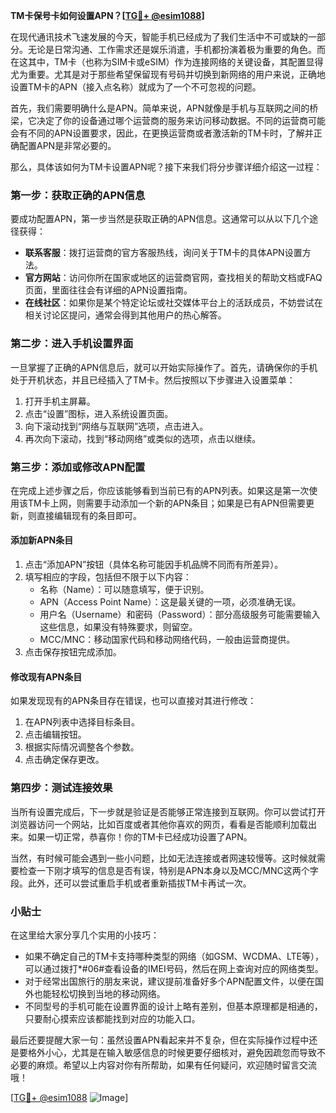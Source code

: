 **TM卡保号卡如何设置APN？[[TG💪+ @esim1088](https://t.me/s/esim1088)]**

在现代通讯技术飞速发展的今天，智能手机已经成为了我们生活中不可或缺的一部分。无论是日常沟通、工作需求还是娱乐消遣，手机都扮演着极为重要的角色。而在这其中，TM卡（也称为SIM卡或eSIM）作为连接网络的关键设备，其配置显得尤为重要。尤其是对于那些希望保留现有号码并切换到新网络的用户来说，正确地设置TM卡的APN（接入点名称）就成为了一个不可忽视的问题。

首先，我们需要明确什么是APN。简单来说，APN就像是手机与互联网之间的桥梁，它决定了你的设备通过哪个运营商的服务来访问移动数据。不同的运营商可能会有不同的APN设置要求，因此，在更换运营商或者激活新的TM卡时，了解并正确配置APN是非常必要的。

那么，具体该如何为TM卡设置APN呢？接下来我们将分步骤详细介绍这一过程：

### 第一步：获取正确的APN信息

要成功配置APN，第一步当然是获取正确的APN信息。这通常可以从以下几个途径获得：
- **联系客服**：拨打运营商的官方客服热线，询问关于TM卡的具体APN设置方法。
- **官方网站**：访问你所在国家或地区的运营商官网，查找相关的帮助文档或FAQ页面，里面往往会有详细的APN设置指南。
- **在线社区**：如果你是某个特定论坛或社交媒体平台上的活跃成员，不妨尝试在相关讨论区提问，通常会得到其他用户的热心解答。

### 第二步：进入手机设置界面

一旦掌握了正确的APN信息后，就可以开始实际操作了。首先，请确保你的手机处于开机状态，并且已经插入了TM卡。然后按照以下步骤进入设置菜单：

1. 打开手机主屏幕。
2. 点击“设置”图标，进入系统设置页面。
3. 向下滚动找到“网络与互联网”选项，点击进入。
4. 再次向下滚动，找到“移动网络”或类似的选项，点击以继续。

### 第三步：添加或修改APN配置

在完成上述步骤之后，你应该能够看到当前已有的APN列表。如果这是第一次使用该TM卡上网，则需要手动添加一个新的APN条目；如果是已有APN但需要更新，则直接编辑现有的条目即可。

#### 添加新APN条目
1. 点击“添加APN”按钮（具体名称可能因手机品牌不同而有所差异）。
2. 填写相应的字段，包括但不限于以下内容：
   - 名称（Name）：可以随意填写，便于识别。
   - APN（Access Point Name）：这是最关键的一项，必须准确无误。
   - 用户名（Username）和密码（Password）：部分高级服务可能需要输入这些信息，如果没有特殊要求，则留空。
   - MCC/MNC：移动国家代码和移动网络代码，一般由运营商提供。
3. 点击保存按钮完成添加。

#### 修改现有APN条目
如果发现现有的APN条目存在错误，也可以直接对其进行修改：
1. 在APN列表中选择目标条目。
2. 点击编辑按钮。
3. 根据实际情况调整各个参数。
4. 点击确定保存更改。

### 第四步：测试连接效果

当所有设置完成后，下一步就是验证是否能够正常连接到互联网。你可以尝试打开浏览器访问一个网站，比如百度或者其他你喜欢的网页，看看是否能顺利加载出来。如果一切正常，恭喜你！你的TM卡已经成功设置了APN。

当然，有时候可能会遇到一些小问题，比如无法连接或者网速较慢等。这时候就需要检查一下刚才填写的信息是否有误，特别是APN本身以及MCC/MNC这两个字段。此外，还可以尝试重启手机或者重新插拔TM卡再试一次。

### 小贴士

在这里给大家分享几个实用的小技巧：
- 如果不确定自己的TM卡支持哪种类型的网络（如GSM、WCDMA、LTE等），可以通过拨打*#06#查看设备的IMEI号码，然后在网上查询对应的网络类型。
- 对于经常出国旅行的朋友来说，建议提前准备好多个APN配置文件，以便在国外也能轻松切换到当地的移动网络。
- 不同型号的手机可能在设置界面的设计上略有差别，但基本原理都是相通的，只要耐心摸索应该都能找到对应的功能入口。

最后还要提醒大家一句：虽然设置APN看起来并不复杂，但在实际操作过程中还是要格外小心，尤其是在输入敏感信息的时候更要仔细核对，避免因疏忽而导致不必要的麻烦。希望以上内容对你有所帮助，如果有任何疑问，欢迎随时留言交流哦！

[[TG💪+ @esim1088](https://t.me/s/esim1088) ![Image](https://i.postimg.cc/4NQfJmqS/Snipaste-2025-05-13-00-14-12.png)]